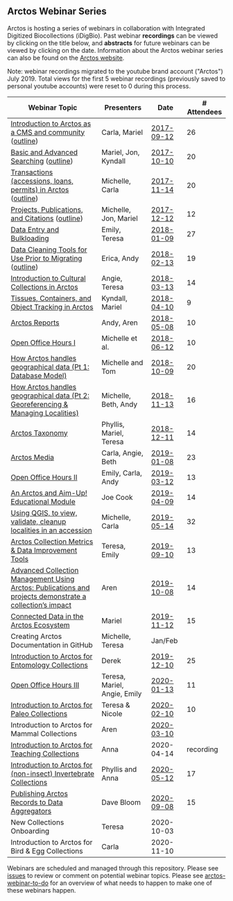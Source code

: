 ## Arctos Webinar Series

Arctos is hosting a series of webinars in collaboration with Integrated Digitized Biocollections (iDigBio). 
Past webinar **recordings** can be viewed by clicking on the title below, and **abstracts** for future webinars can
be viewed by clicking on the date. Information about the Arctos webinar series can also be found on the [Arctos website](https://arctosdb.org/learn/webinars).

Note: webinar recordings migrated to the youtube brand account ("Arctos") July 2019. Total views for the first 5 webinar recordings (previously saved to personal youtube accounts) were reset to 0 during this process.

| Webinar Topic | Presenters | Date | # Attendees |
| --- | --- | --- | --- |
| [Introduction to Arctos as a CMS and community](https://www.youtube.com/watch?v=78V3MG_tBc4) ([outline](https://docs.google.com/document/d/1IYpQk0-6YcjWMcrjwN-iv_IoXIiyFyiFD1aGnngrh-U)) | Carla, Mariel | [2017-09-12](https://www.idigbio.org/content/arctos-webinar-series-episode-1) | 26 |
| [Basic and Advanced Searching](https://www.youtube.com/watch?v=trUpCKlEqQA) ([outline](https://docs.google.com/document/d/1jPo-4RDKZCsrF8oku-8L4kazZDZ11N7Ixk25sy6UjmE)) | Mariel, Jon, Kyndall | [2017-10-10](https://www.idigbio.org/content/arctos-webinar-series-episode-2) | 20 |
| [Transactions (accessions, loans, permits) in Arctos](https://www.youtube.com/watch?v=TGCNDjyvgVM) ([outline](https://docs.google.com/document/d/1VKIQu0th3Bhu9_cPo2jXWtNCIYzBGpW42BDKtLtFglY))| Michelle, Carla | [2017-11-14](https://www.idigbio.org/content/arctos-webinar-series-episode-3) | 20 |
| [Projects, Publications, and Citations](https://www.youtube.com/watch?v=aLCC-SI1-RI&t=10s) ([outline](https://docs.google.com/document/d/1t9EGB0P-JrakM4m5R8zhCF6SjxaCNbBGsQVyFGWKA6A)) | Michelle, Jon, Mariel | [2017-12-12](https://www.idigbio.org/content/arctos-webinar-series-projects-publications-and-citations) | 12 |
| [Data Entry and Bulkloading](https://www.youtube.com/watch?v=o38xN2ch5Cw&t=917s) | Emily, Teresa | [2018-01-09](https://www.idigbio.org/content/arctos-webinar-series-data-entry-and-bulkloading) | 27 |
| [Data Cleaning Tools for Use Prior to Migrating](https://www.youtube.com/watch?v=qvxcQ6RDA-U&list=PLih71md2knDh9vQ1uQ0MPBVly1bQ8JSma&index=3&t=1s) ([outline](https://docs.google.com/document/d/1gvMendWIcNMsrLo53M1tYgSAl3OCH0kx3bARsykgq1w/edit?usp=sharing))| Erica, Andy | [2018-02-13](https://www.idigbio.org/content/arctos-webinar-series-data-cleaning-tools-use-prior-migrating-arctos) | 19 |
| [Introduction to Cultural Collections in Arctos](https://www.youtube.com/watch?v=iVVq0HKbVNU&feature=youtu.be) | Angie, Teresa | [2018-03-13](https://www.idigbio.org/content/arctos-webinar-series-introduction-cultural-collections-arctos)  | 14 |
| [Tissues, Containers, and Object Tracking in Arctos](https://www.youtube.com/playlist?list=PLih71md2knDh9vQ1uQ0MPBVly1bQ8JSma) | Kyndall, Mariel | [2018-04-10](https://www.idigbio.org/content/arctos-webinar-tissues-containers-and-object-tracking-arctos) | 9 |
| [Arctos Reports](https://www.youtube.com/watch?v=XQwXw0e9w-E&list=PLih71md2knDh9vQ1uQ0MPBVly1bQ8JSma) | Andy, Aren | [2018-05-08](https://www.idigbio.org/content/webinar-arctos-reports) | 10 |
| [Open Office Hours I](https://www.youtube.com/playlist?list=PLih71md2knDh9vQ1uQ0MPBVly1bQ8JSma) | Michelle et al. | [2018-06-12](https://www.idigbio.org/content/arctos-open-office-hours) | 10 |
| [How Arctos handles geographical data (Pt 1: Database Model)](https://www.youtube.com/watch?v=4e-NK8rNSTs&feature=youtu.be)| Michelle and Tom | [2018-10-09](https://www.idigbio.org/content/how-arctos-handles-geographical-data-part-1-database-model) | 20 |
| [How Arctos handles geographical data (Pt 2: Georeferencing & Managing Localities)](https://www.youtube.com/watch?v=YuP-hr6yvCU&list=PLih71md2knDh9vQ1uQ0MPBVly1bQ8JSma&index=14&t=1s)| Michelle, Beth, Andy | [2018-11-13](https://www.idigbio.org/content/how-arctos-handles-geographical-data-part-2)| 16 |
| [Arctos Taxonomy](https://www.youtube.com/watch?v=1AMQ8SfrXiU&t=12s&list=PLih71md2knDh9vQ1uQ0MPBVly1bQ8JSma&index=15)| Phyllis, Mariel, Teresa | [2018-12-11](https://www.idigbio.org/content/arctos-taxonomy-webinar)| 14 |
| [Arctos Media](https://www.youtube.com/watch?v=O0cxguPytmI&index=15&list=PLih71md2knDh9vQ1uQ0MPBVly1bQ8JSma) | Carla, Angie, Beth | [2019-01-08](https://www.idigbio.org/content/arctos-media-webinar) | 23 |
| [Open Office Hours II](https://www.youtube.com/watch?v=TkNerELuljg&index=18&list=PLih71md2knDh9vQ1uQ0MPBVly1bQ8JSma&t=1s) | Emily, Carla, Andy | [2019-03-12](https://www.idigbio.org/content/webinar-arctos-open-office-hours-ii-bells-whistles) | 13 |
| [An Arctos and Aim-Up! Educational Module](https://www.youtube.com/watch?v=FV5vtR1elAA&t=380s)|Joe Cook|[2019-04-09](https://www.idigbio.org/content/webinar-arctos-and-aim-educational-module)|14|
|[Using QGIS, to view, validate, cleanup localities in an accession](https://www.youtube.com/watch?v=bbF6giSOecQ)| Michelle, Carla | [2019-05-14](https://www.idigbio.org/content/webinar-using-qgis-view-validate-cleanup-localities-accession) | 32|
|[Arctos Collection Metrics & Data Improvement Tools](https://www.youtube.com/watch?v=6o6xAiaSFs0&list=PLTKS7HneAyX6MArKam_zA3OxE3bzK26QL&index=15&t=0s) | Teresa, Emily | [2019-09-10](https://www.idigbio.org/content/webinar-arctos-collection-metrics-and-data-quality-improvement-tools) | 13 |
|[Advanced Collection Management Using Arctos: Publications and projects demonstrate a collection’s impact](https://www.youtube.com/watch?v=gJmQbCcBV74&list=PLTKS7HneAyX6MArKam_zA3OxE3bzK26QL&index=16&t=0s) | Aren | [2019-10-08](https://www.idigbio.org/content/artcos-webinar-advanced-collection-management-using-arctos-publications-and-projects)| 14 |
|[Connected Data in the Arctos Ecosystem](https://www.youtube.com/watch?v=cQx0nOnWCQo&feature=youtu.be) | Mariel| [2019-11-12](https://www.idigbio.org/content/arctos-ecosystem-using-standardized-predictable-data-form-resolvable-reciprocal-links)| 15 |
|Creating Arctos Documentation in GitHub | Michelle, Teresa | Jan/Feb| |
|[Introduction to Arctos for Entomology Collections](https://www.youtube.com/watch?v=2nZS5zjiTp8&t=16s)| Derek | [2019-12-10](https://www.idigbio.org/content/webinar-introduction-entomology-collections-arctos) | 25 |
|[Open Office Hours III](https://www.youtube.com/watch?v=iZAYQQJLTNQ&t=4s) | Teresa, Mariel, Angie, Emily | [2020-01-13](https://www.idigbio.org/content/webinar-arctos-open-office-hours-iii)| 11 |
|[Introduction to Arctos for Paleo Collections](https://www.youtube.com/watch?v=D7-VrvYU1pI) | Teresa & Nicole| [2020-02-10](https://www.idigbio.org/content/webinar-geology-arctos) | 10 |
|Introduction to Arctos for Mammal Collections | Aren | [2020-03-10](https://www.idigbio.org/content/webinar-introduction-arctos-mammal-collections) | |
|[Introduction to Arctos for Teaching Collections](https://youtu.be/2qs5vcx9nbs) | Anna | 2020-04-14 | recording |
|[Introduction to Arctos for (non-insect) Invertebrate Collections](https://youtu.be/D-p1eYkTe5c)| Phyllis and Anna | [2020-05-12](https://www.idigbio.org/content/webinar-intro-non-insect-invertebrate-collections-arctos) | 17 |
|[Publishing Arctos Records to Data Aggregators](https://youtu.be/0Nn7Pw9pGYk) | Dave Bloom | [2020-09-08](https://www.idigbio.org/content/webinar-traveling-data-river-arctos-getting-arctosdb-global-data-sharing) | 15 |
|New Collections Onboarding| Teresa | 2020-10-03 | |
|Introduction to Arctos for Bird & Egg Collections | Carla | 2020-11-10 | |


Webinars are scheduled and managed through this repository. Please see [issues](/issues) to review or comment on potential webinar topics.
Please see [arctos-webinar-to-do](/arctos-webinar-to-do.md) for an overview of what needs to happen to make one of these webinars happen.
